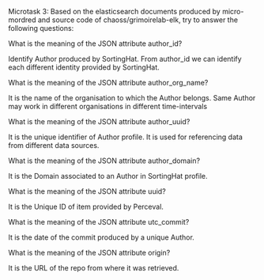 Microtask 3:
Based on the elasticsearch documents produced by micro-mordred and source code of chaoss/grimoirelab-elk, try to answer the following questions:


What is the meaning of the JSON attribute author_id?

  Identify Author produced by SortingHat. From author_id we can identify each different identity provided by SortingHat.

What is the meaning of the JSON attribute author_org_name?

  It is the name of the organisation to which the Author belongs. Same Author may work in different organisations in different time-intervals

What is the meaning of the JSON attribute author_uuid?

  It is the unique identifier of Author profile. It is used for referencing data from different data sources.

What is the meaning of the JSON attribute author_domain?

  It is the Domain associated to an Author in SortingHat profile.	

What is the meaning of the JSON attribute uuid?

  It is the Unique ID of item provided by Perceval.

What is the meaning of the JSON attribute utc_commit?

  It is the date of the commit produced by a unique Author.

What is the meaning of the JSON attribute origin?

  It is the URL of the repo from where it was retrieved.

